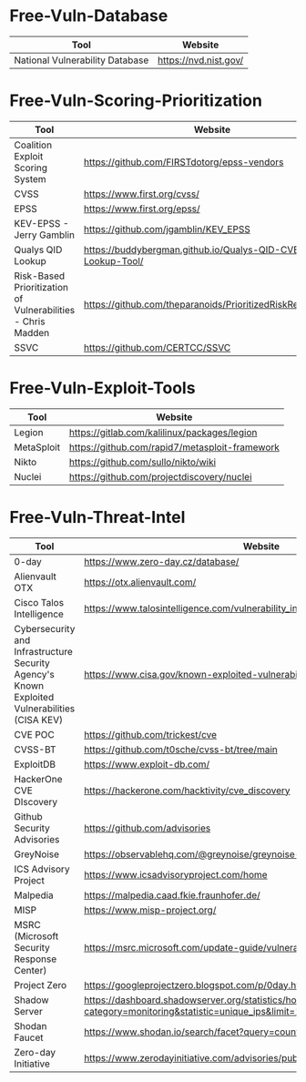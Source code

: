 # Free-Vuln-Database
| Tool | Website |
| ----------- | ----------- |
| National Vulnerability Database | https://nvd.nist.gov/ |

# Free-Vuln-Scoring-Prioritization
| Tool | Website |
| ----------- | ----------- |
| Coalition Exploit Scoring System | https://github.com/FIRSTdotorg/epss-vendors |
| CVSS | https://www.first.org/cvss/ |
| EPSS | https://www.first.org/epss/ |
| KEV-EPSS - Jerry Gamblin | https://github.com/jgamblin/KEV_EPSS |
| Qualys QID Lookup | https://buddybergman.github.io/Qualys-QID-CVE-EPSS-Lookup-Tool/ |
| Risk-Based Prioritization of Vulnerabilities - Chris Madden | https://github.com/theparanoids/PrioritizedRiskRemediation |
| SSVC | https://github.com/CERTCC/SSVC |


# Free-Vuln-Exploit-Tools
| Tool | Website |
| ----------- | ----------- |
| Legion | https://gitlab.com/kalilinux/packages/legion |
| MetaSploit | https://github.com/rapid7/metasploit-framework |
| Nikto | https://github.com/sullo/nikto/wiki |
| Nuclei | https://github.com/projectdiscovery/nuclei |


# Free-Vuln-Threat-Intel
| Tool | Website |
| ----------- | ----------- |
| 0-day | https://www.zero-day.cz/database/ |
| Alienvault OTX | https://otx.alienvault.com/ |
| Cisco Talos Intelligence | https://www.talosintelligence.com/vulnerability_info |
| Cybersecurity and Infrastructure Security Agency's Known Exploited Vulnerabilities (CISA KEV) | https://www.cisa.gov/known-exploited-vulnerabilities-catalog |
| CVE POC | https://github.com/trickest/cve |
| CVSS-BT | https://github.com/t0sche/cvss-bt/tree/main |
| ExploitDB | https://www.exploit-db.com/ |
| HackerOne CVE DIscovery | https://hackerone.com/hacktivity/cve_discovery |
| Github Security Advisories | https://github.com/advisories |
| GreyNoise | https://observablehq.com/@greynoise/greynoise-tags |
| ICS Advisory Project | https://www.icsadvisoryproject.com/home |
| Malpedia | https://malpedia.caad.fkie.fraunhofer.de/ |
| MISP | https://www.misp-project.org/ |
| MSRC (Microsoft Security Response Center) | https://msrc.microsoft.com/update-guide/vulnerability |
| Project Zero | https://googleprojectzero.blogspot.com/p/0day.html |
| Shadow Server | https://dashboard.shadowserver.org/statistics/honeypot/monitoring/vulnerability/?category=monitoring&statistic=unique_ips&limit=100 |
| Shodan Faucet | https://www.shodan.io/search/facet?query=country%3AUS&facet=vuln | 
| Zero-day Initiative | https://www.zerodayinitiative.com/advisories/published/|

